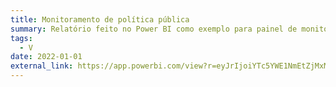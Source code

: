 ```yaml
---
title: Monitoramento de política pública
summary: Relatório feito no Power BI como exemplo para painel de monitoramento de informações sobre implementação de política pública. Os dados apresentados são fictícios.
tags:
  - V
date: 2022-01-01
external_link: https://app.powerbi.com/view?r=eyJrIjoiYTc5YWE1NmEtZjMxMy00NzczLTkzZDktNDg3ZTJkODM3OWRlIiwidCI6IjM2NWZiZDg5LWNiN2YtNDc5Ny04MmI1LWZiNmUwMmY4YjFkMyJ9
---
```

